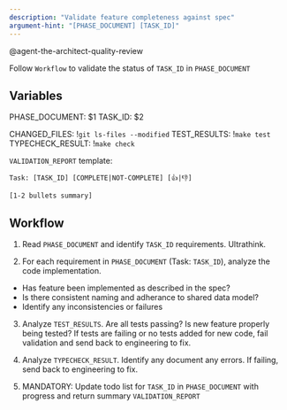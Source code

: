 ```yaml
---
description: "Validate feature completeness against spec"
argument-hint: "[PHASE_DOCUMENT] [TASK_ID]"
---
```


@agent-the-architect-quality-review

Follow `Workflow` to validate the status of `TASK_ID` in `PHASE_DOCUMENT`

## Variables

PHASE_DOCUMENT: $1
TASK_ID: $2

CHANGED_FILES: !`git ls-files --modified`
TEST_RESULTS: !`make test`
TYPECHECK_RESULT: !`make check`

`VALIDATION_REPORT` template:
```
Task: [TASK_ID] [COMPLETE|NOT-COMPLETE] [👍|👎]

[1-2 bullets summary]
```

## Workflow

1. Read `PHASE_DOCUMENT` and identify `TASK_ID` requirements. Ultrathink.

2. For each requirement in `PHASE_DOCUMENT` (Task: `TASK_ID`), analyze the code implementation.
* Has feature been implemented as described in the spec?
* Is there consistent naming and adherance to shared data model?
* Identify any inconsistencies or failures

3. Analyze `TEST_RESULTS`. Are all tests passing? Is new feature properly being tested? If tests are failing or no tests added for new code, fail validation and send back to engineering to fix.

4. Analyze `TYPECHECK_RESULT`. Identify any document any errors. If failing, send back to engineering to fix.

5. MANDATORY: Update todo list for `TASK_ID` in `PHASE_DOCUMENT` with progress and return summary `VALIDATION_REPORT`
